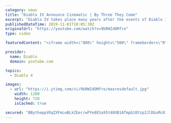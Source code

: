 ```yaml
---
category: news
title: "Diablo IV Announce Cinematic | By Three They Come"
excerpt: "Diablo IV takes place many years after the events of Diablo III, after millions have been slaughtered by the actions of the High Heavens and Burning Hells alike."
publishedDateTime: 2019-11-01T18:05:30Z
originalUrl: "https://youtube.com/watch?v=9bRWIdOMfro"
type: video

featuredContent: "<iframe width=\"800\" height=\"500\" frameborder=\"0\" src=\"https://www.youtube.com/embed/9bRWIdOMfro\" allow=\"accelerometer; autoplay; encrypted-media; gyroscope; picture-in-picture\" allowfullscreen></iframe>"

provider:
  name: Diablo
  domain: youtube.com

topics:
  - Diablo 4

images:
  - url: "https://i.ytimg.com/vi/9bRWIdOMfro/maxresdefault.jpg"
    width: 1280
    height: 720
    isCached: true

secured: "BBytheppVOqZXFmLeBLkZEer/wPYe8ESa95t40XB1ATmpb10Yzp2JlDGuMc81bUo8AsqGyt7+dPt7qLiHnx8uJHqONQ2t3oGvXy7FqerE1IDtwYgYXTb1FTXoh6yXe9+4HFjjqs3f4kjXaBUQfAq53V1aXlARHHGQhxpKqB2zMyuBMiiupL1OubaDBEXg4FOaP01dXFiqIp/IS7fvv1buPV7YnCbWAte+GwS4r9HkSsWAlWAFRypMhTHvUyY/KgEPXsQWiYs0BJUnmK7eln1dGuJq7kLpkL3LkCnJJEjnCGvXLYnUfrTfFjHtb+0YbCLaH2D6sY2u4FI7zkA/wO2LsDakFT9LhkgeTCpzHS3ICCYNJlHTZghdKdF0E2SotzzPLZMZyLll7TXPNl/i43zQ26OFiYhZrb2ydsvIogiHrTbz13NtA7IOj6gLLmhqZDA;ohXoWl++mK20tBZnvFh7kw=="
---
```


